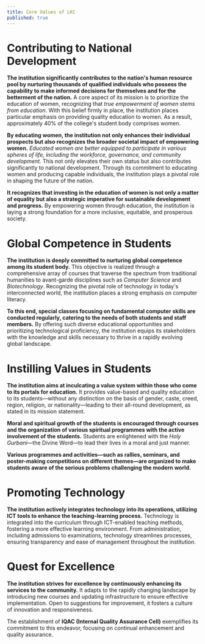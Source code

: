 ```yaml
---
title: Core Values of LKC
published: true
---
```


# Contributing to National Development

**The institution significantly contributes to the nation's human resource pool by nurturing thousands of qualified individuals who possess the capability to make informed decisions for themselves and for the betterment of the nation.** A core aspect of its mission is to prioritize the education of women, recognizing that *true empowerment of women stems from education*. With this belief firmly in place, the institution places particular emphasis on providing quality education to women. As a result, approximately 40% of the college's student body comprises women. 
<br>

**By educating women, the institution not only enhances their individual prospects but also recognizes the broader societal impact of empowering women.** *Educated women are better equipped to participate in various spheres of life, including the workforce, governance, and community development.* This not only elevates their own status but also contributes significantly to national development. Through its commitment to educating women and producing capable individuals, the institution plays a pivotal role in shaping the future of the nation. 
<br>

**It recognizes that investing in the education of women is not only a matter of equality but also a strategic imperative for sustainable development and progress.** By empowering women through education, the institution is laying a strong foundation for a more inclusive, equitable, and prosperous society.

# Global Competence in Students

**The institution is deeply committed to nurturing global competence among its student body.** This objective is realized through a comprehensive array of courses that traverse the spectrum from traditional humanities to avant-garde disciplines such as *Computer Science* and *Biotechnology*. Recognizing the pivotal role of technology in today's interconnected world, the institution places a strong emphasis on computer literacy. 
<br>

**To this end, special classes focusing on fundamental computer skills are conducted regularly, catering to the needs of both students and staff members.** By offering such diverse educational opportunities and prioritizing technological proficiency, the institution equips its stakeholders with the knowledge and skills necessary to thrive in a rapidly evolving global landscape.

# Instilling Values in Students

**The institution aims at inculcating a value system within those who come to its portals for education.** It provides value-based and quality education to its students—without any distinction on the basis of gender, caste, creed, region, religion, or nationality—leading to their all-round development, as stated in its mission statement.
<br>

**Moral and spiritual growth of the students is encouraged through courses and the organization of various spiritual programmes with the active involvement of the students.** Students are enlightened with the *Holy Gurbani*—the Divine Word—to lead their lives in a moral and just manner. 
<br>

**Various programmes and activities—such as rallies, seminars, and poster-making competitions on different themes—are organized to make students aware of the serious problems challenging the modern world.**

# Promoting Technology

**The institution actively integrates technology into its operations, utilizing ICT tools to enhance the teaching-learning process.** Technology is integrated into the curriculum through ICT-enabled teaching methods, fostering a more effective learning environment. From administration, including admissions to examinations, technology streamlines processes, ensuring transparency and ease of management throughout the institution.

# Quest for Excellence

**The institution strives for excellence by continuously enhancing its services to the community.** It adapts to the rapidly changing landscape by introducing new courses and updating infrastructure to ensure effective implementation. Open to suggestions for improvement, it fosters a culture of innovation and responsiveness. 
<br>

The establishment of __IQAC (Internal Quality Assurance Cell)__ exemplifies its commitment to this endeavor, focusing on continual enhancement and quality assurance.